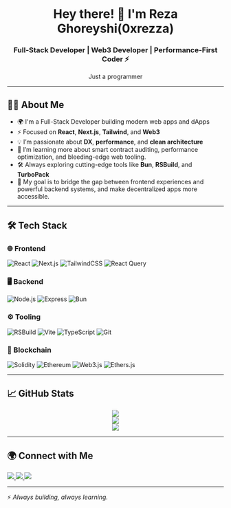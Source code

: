 <h1 align="center">Hey there! 👋 I'm Reza Ghoreyshi(0xrezza)</h1>
<h3 align="center">Full-Stack Developer | Web3 Developer | Performance-First Coder ⚡</h3>

<p align="center">
  Just a programmer 
</p>

---

## 🧑‍💻 About Me

- 🌍 I'm a Full-Stack Developer building modern web apps and dApps
- ⚡ Focused on **React**, **Next.js**, **Tailwind**, and **Web3**
- 💡 I’m passionate about **DX**, **performance**, and **clean architecture**
- 🧠 I’m learning more about smart contract auditing, performance optimization, and bleeding-edge web tooling.
- 🛠️ Always exploring cutting-edge tools like **Bun**, **RSBuild**, and **TurboPack**
- 🎯 My goal is to bridge the gap between frontend experiences and powerful backend systems, and make decentralized apps more accessible.

---

## 🛠️ Tech Stack

### 🌐 Frontend
![React](https://img.shields.io/badge/-React-61DAFB?style=flat&logo=react&logoColor=white)
![Next.js](https://img.shields.io/badge/-Next.js-black?style=flat&logo=next.js)
![TailwindCSS](https://img.shields.io/badge/-Tailwind-38B2AC?style=flat&logo=tailwind-css&logoColor=white)
![React Query](https://img.shields.io/badge/-React_Query-FF4154?style=flat&logo=react-query&logoColor=white)

### 🖥️ Backend
![Node.js](https://img.shields.io/badge/-Node.js-339933?style=flat&logo=node.js&logoColor=white)
![Express](https://img.shields.io/badge/-Express-black?style=flat&logo=express&logoColor=white)
![Bun](https://img.shields.io/badge/-Bun.js-black?style=flat&logo=bun&logoColor=white)

### ⚙️ Tooling
![RSBuild](https://img.shields.io/badge/-RSBuild-FF6F00?style=flat&logo=rust&logoColor=white)
![Vite](https://img.shields.io/badge/-Vite-646CFF?style=flat&logo=vite&logoColor=white)
![TypeScript](https://img.shields.io/badge/-TypeScript-3178C6?style=flat&logo=typescript&logoColor=white)
![Git](https://img.shields.io/badge/-Git-F05032?style=flat&logo=git&logoColor=white)

### 🔗 Blockchain
![Solidity](https://img.shields.io/badge/-Solidity-363636?style=flat&logo=solidity&logoColor=white)
![Ethereum](https://img.shields.io/badge/-Ethereum-3C3C3D?style=flat&logo=ethereum&logoColor=white)
![Web3.js](https://img.shields.io/badge/-Web3.js-F16822?style=flat&logo=web3.js&logoColor=white)
![Ethers.js](https://img.shields.io/badge/-Ethers.js-6E64FF?style=flat&logo=ethereum&logoColor=white)

---

## 📈 GitHub Stats

<p align="center">
  <img src="https://github-readme-streak-stats.herokuapp.com/?user=0xrezza&theme=react&hide_border=true&date_format=M%20j%5B%2C%20Y%5D" />
  <br/>
  <img src="https://github-readme-stats.vercel.app/api?username=0xrezza&show_icons=true&theme=radical&hide_border=true" />
  <br/>
  <img src="https://github-readme-stats.vercel.app/api/top-langs/?username=0xrezza&layout=compact&theme=tokyonight&hide_border=true" />
</p>

---

## 🌍 Connect with Me

<p align="left">
  <a href="https://github.com/0xrezza" target="_blank">
    <img src="https://img.shields.io/badge/GitHub-181717?style=for-the-badge&logo=github&logoColor=white" />
  </a>
  <a href="https://linkedin.com/in/reza-ghoreyshi" target="_blank">
    <img src="https://img.shields.io/badge/LinkedIn-0077B5?style=for-the-badge&logo=linkedin&logoColor=white" />
  </a>
  <a href="https://portfolio-0xrezza.vercel.app/" target="_blank">
    <img src="https://img.shields.io/badge/Portfolio-%23000000?style=for-the-badge&logo=firefox-browser&logoColor=white" />
  </a>
</p>


---

⚡ *Always building, always learning.*
